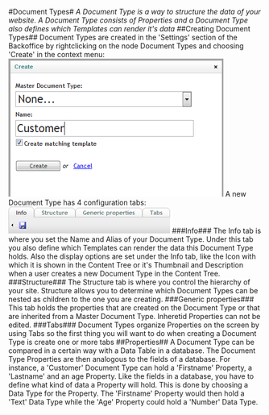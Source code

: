 #Document Types#
_A Document Type is a way to structure the data of your website. A Document Type consists of Properties and a Document Type also defines which Templates can render it's data_
##Creating Document Types##
Document Types are created in the 'Settings' section of the Backoffice by rightclicking on the node 
Document Types and choosing 'Create' in the context menu:
![creating a Document Type in the Settings section](images/documenttype-create.gif)
A new Document Type has 4 configuration tabs:
![Document Type configuation tabs](images/documenttype-configuration-tabs.gif)
###Info###
The Info tab is where you set the Name and Alias of your Document Type. Under this tab you also define which Templates 
can render the data this Document Type holds. Also the display options are set under the Info tab, like the Icon with 
which it is shown in the Content Tree or it's Thumbnail and Description when a user creates a new Document Type in the Content Tree.
###Structure###
The Structure tab is where you control the hierarchy of your site. Structure allows you to determine which 
Document Types can be nested as children to the one you are creating.
###Generic properties###
This tab holds the properties that are created on the Document Type or that are inherited from a Master Document Type. Inheretid Properties can not be edited.
###Tabs###
Document Types organize Properties on the screen by using Tabs so the first thing you will want to do when creating a Document Type is create one or more tabs
##Properties##
A Document Type can be compared in a certain way with a Data Table in a database. The Document Type Properties are then analogous to the fields of a database. For instance, a 'Customer' Document Type can hold a 'Firstname' Property, a 'Lastname' and an age Property.
Like the fields in a database, you have to define what kind of data a Property will hold. This is done by choosing a Data Type for the Property. The 'Firstname' Property would then hold a 'Text' Data Type while the 'Age' Property could hold a 'Number' Data Type.